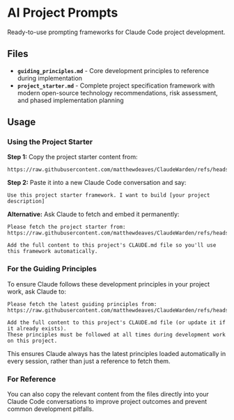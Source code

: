 # AI Project Prompts

Ready-to-use prompting frameworks for Claude Code project development.

## Files

- **`guiding_principles.md`** - Core development principles to reference during implementation
- **`project_starter.md`** - Complete project specification framework with modern open-source technology recommendations, risk assessment, and phased implementation planning

## Usage

### Using the Project Starter

**Step 1:** Copy the project starter content from:
```
https://raw.githubusercontent.com/matthewdeaves/ClaudeWarden/refs/heads/main/project_starter.md
```

**Step 2:** Paste it into a new Claude Code conversation and say:
```
Use this project starter framework. I want to build [your project description]
```

**Alternative:** Ask Claude to fetch and embed it permanently:
```
Please fetch the project starter from:
https://raw.githubusercontent.com/matthewdeaves/ClaudeWarden/refs/heads/main/project_starter.md

Add the full content to this project's CLAUDE.md file so you'll use this framework automatically.
```

### For the Guiding Principles

To ensure Claude follows these development principles in your project work, ask Claude to:

```
Please fetch the latest guiding principles from:
https://raw.githubusercontent.com/matthewdeaves/ClaudeWarden/refs/heads/main/guiding_principles.md

Add the full content to this project's CLAUDE.md file (or update it if it already exists). 
These principles must be followed at all times during development work on this project.
```

This ensures Claude always has the latest principles loaded automatically in every session, rather than just a reference to fetch them.

### For Reference

You can also copy the relevant content from the files directly into your Claude Code conversations to improve project outcomes and prevent common development pitfalls.